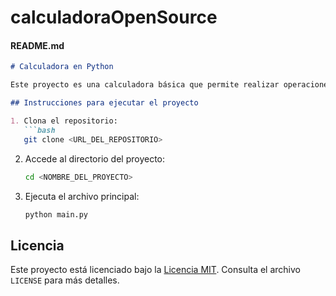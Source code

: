 # calculadoraOpenSource

#### README.md
```markdown
# Calculadora en Python

Este proyecto es una calculadora básica que permite realizar operaciones como suma, resta, multiplicación, división y suma avanzada de una cantidad arbitraria de números.

## Instrucciones para ejecutar el proyecto

1. Clona el repositorio:
   ```bash
   git clone <URL_DEL_REPOSITORIO>
   ```

2. Accede al directorio del proyecto:
   ```bash
   cd <NOMBRE_DEL_PROYECTO>
   ```

3. Ejecuta el archivo principal:
   ```bash
   python main.py
   ```

## Licencia

Este proyecto está licenciado bajo la [Licencia MIT](https://opensource.org/licenses/MIT). Consulta el archivo `LICENSE` para más detalles.
```
